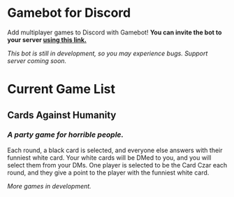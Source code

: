# Gamebot for Discord

Add multiplayer games to Discord with Gamebot! **You can invite the bot to your server [using this link.](https://discordapp.com/oauth2/authorize?client_id=584266407764819970&scope=bot&permissions=1547041872)**

*This bot is still in development, so you may experience bugs. Support server coming soon.*

# Current Game List
## Cards Against Humanity
### *A party game for horrible people.*
Each round, a black card is selected, and everyone else answers with their funniest white card. Your white cards will be DMed to you, and you will select them from your DMs. One player is selected to be the Card Czar each round, and they give a point to the player with the funniest white card.

*More games in development.*